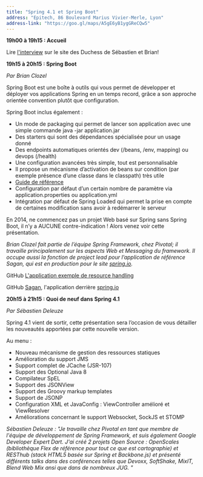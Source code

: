 ```yaml
---
title: "Spring 4.1 et Spring Boot"
address: "Epitech, 86 Boulevard Marius Vivier-Merle, Lyon"
address-link: "https://goo.gl/maps/A5gE6yB1ygGReCQw5"
---
```


**19h00 à 19h15 : Accueil**

Lire
[l'interview](http://www.duchess-france.org/les-nouveautes-de-spring-4-1-et-spring-boot/)
sur le site des Duchess de Sébastien et Brian!

**19h15 à 20h15 : Spring Boot**

*Par Brian Clozel*

Spring Boot est une boîte à outils qui vous permet de développer et déployer vos applications Spring en un temps record, grâce a son approche orientée convention plutôt que configuration.

Spring Boot inclus également :

* Un mode de packaging qui permet de lancer son application avec une simple commande java -jar application.jar
* Des starters qui sont des dépendances spécialisée pour un usage donné
* Des endpoints automatiques orientés dev (/beans, /env, mapping) ou devops (/health)
* Une configuration avancées très simple, tout est personnalisable
* Il propose un mécanisme d’activation de beans sur condition (par exemple présence d’une classe dans le classpath) très utile
* [Guide de référence](http://docs.spring.io/spring-boot/docs/current/reference/htmlsingle/)
* Configuration par défaut d’un certain nombre de paramètre via application.properties ou application.yml
* Intégration par défaut de Spring Loaded qui permet la prise en compte de certaines modification sans avoir à redémarrer le serveur

En 2014, ne commencez pas un projet Web basé sur Spring sans Spring Boot, il n’y a AUCUNE contre-indication !
Alors venez voir cette présentation.

*Brian Clozel fait partie de l’équipe Spring Framework, chez Pivotal;
il travaille principalement sur les aspects Web et Messaging du framework.
Il occupe aussi la fonction de project lead pour l’application de référence Sagan, qui est en production pour le site [spring.io](http://spring.io).*

<script async class="speakerdeck-embed" data-id="05b5456025f50132644e4a087780ba60" data-ratio="1.77777777777778" src="//speakerdeck.com/assets/embed.js"></script>

<i class="fab fa-github"></i><span class="d-sm-none"> GitHub</span> [L'application exemple de resource handling](https://github.com/bclozel/spring-resource-handling)

<i class="fab fa-github"></i><span class="d-sm-none"> GitHub</span> [Sagan](https://github.com/spring-io/sagan),
l'application derrière [spring.io](http://spring.io)

**20h15 à 21h15 : Quoi de neuf dans Spring 4.1**

*Par Sébastien Deleuze*

Spring 4.1 vient de sortir, cette présentation sera l’occasion de vous détailler les nouveautés apportées par cette nouvelle version.

Au menu :
* Nouveau mécanisme de gestion des ressources statiques
* Amélioration du support JMS
* Support complet de JCache (JSR-107)
* Support des Optional Java 8
* Compilateur SpEL
* Support des JSONView
* Support des Groovy markup templates
* Support de JSONP
* Configuration XML et JavaConfig : ViewController amélioré et ViewResolver
* Améliorations concernant le support Websocket, SockJS et STOMP

*Sébastien Deleuze :
"Je travaille chez Pivotal en tant que membre de l'équipe de développement de Spring Framework, et suis également Google Developer Expert Dart.
J'ai créé 2 projets Open Source : OpenScales (bibliothèque Flex de référence pour tout ce que est cartographie) et RESThub (stack HTML5 basée sur Spring et Backbone.js)
et présenté différents talks dans des conférences telles que Devoxx, SoftShake, MixIT, Blend Web Mix ansi que dans de nombreux JUG. "*

<script async class="speakerdeck-embed" data-id="05b5456025f50132644e4a087780ba60" data-ratio="1.77777777777778" src="//speakerdeck.com/assets/embed.js"></script>